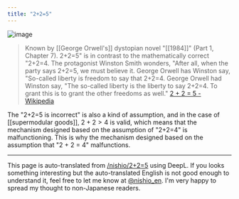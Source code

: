 ```yaml
---
title: "2+2=5"
---
```


![image](https://gyazo.com/6930ff69a90b9bb932d772ae9e9aec58/thumb/1000)

> Known by [[George Orwell's]] dystopian novel "[[1984]]" (Part 1, Chapter 7). 2+2=5" is in contrast to the mathematically correct "2+2=4.
>  The protagonist Winston Smith wonders, "After all, when the party says 2+2=5, we must believe it. George Orwell has Winston say, "So-called liberty is freedom to say that 2+2=4. George Orwell had Winston say, "The so-called liberty is the liberty to say 2+2=4. To grant this is to grant the other freedoms as well."
[2 + 2 = 5 - Wikipedia](https://ja.wikipedia.org/wiki/2_%2B_2_%3D_5)

The "2+2=5 is incorrect" is also a kind of assumption, and in the case of [[supermodular goods]], $2 + 2 > 4$ is valid, which means that the mechanism designed based on the assumption of "2+2=4" is malfunctioning. This is why the mechanism designed based on the assumption that "2 + 2 = 4" malfunctions.

---
This page is auto-translated from [/nishio/2+2=5](https://scrapbox.io/nishio/2+2=5) using DeepL. If you looks something interesting but the auto-translated English is not good enough to understand it, feel free to let me know at [@nishio_en](https://twitter.com/nishio_en). I'm very happy to spread my thought to non-Japanese readers.